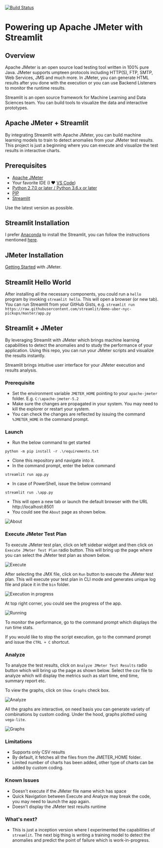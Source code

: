 [![Build Status](https://travis-ci.org/QAInsights/Streamlit-JMeter.svg?branch=master)](https://travis-ci.org/QAInsights/Streamlit-JMeter)

# Powering up Apache JMeter with Streamlit

## Overview

Apache JMeter is an open source load testing tool written in 100% pure Java. JMeter supports umpteen protocols including HTTP(S), FTP, SMTP, Web Services, JMS and much more. In JMeter, you can generate HTML results after you done with the execution or you can use Backend Listeners to monitor the runtime results. 

Streamlit is an open source framework for Machine Learning and Data Sciences team. You can build tools to visualize the data and interactive prototypes.

## Apache JMeter + Streamlit

By integrating Streamlit with Apache JMeter, you can build machine learning models to train to detect anomalies from your JMeter test results. This project is just a beginning where you can execute and visualize the test results in interactive charts.

## Prerequisites

* [Apache JMeter](https://jmeter.apache.org/download_jmeter.cgi)
* Your favorite IDE (I ❤ [VS Code](https://code.visualstudio.com/))
* [Python 2.7.0 or later / Python 3.6.x or later](https://www.python.org/downloads/)
* [PIP](https://pip.pypa.io/en/stable/installing/)
* [Streamlit](https://streamlit.io/docs/index.html)

Use the latest version as possible.

## Streamlit Installation

I prefer [Anaconda](https://www.anaconda.com/) to install the Streamlit, you can follow the instructions mentioned [here](https://streamlit.io/docs/getting_started.html).

## JMeter Installation

[Getting Started](https://jmeter.apache.org/usermanual/get-started.html#running) with JMeter.

## Streamlit Hello World

After installing all the necessary components, you could run a `hello` program by invoking `streamlit hello`. This will open a browser (or new tab). You can run Streamlit from your GitHub Gists, e.g. `streamlit run https://raw.githubusercontent.com/streamlit/demo-uber-nyc-pickups/master/app.py`

## Streamlit + JMeter

By leveraging Streamlit with JMeter which brings machine learning capabilities to detect the anomalies and to study the performance of your application. Using this repo, you can run your JMeter scripts and visualize the results instantly.

Streamlit brings intuitive user interface for your JMeter execution and results analysis.

### Prerequisite

* Set the environment variable `JMETER_HOME` pointing to your `apache-jmeter` folder. E.g. `C:\apache-jmeter-5.2`
* Make sure the changes are propagated in your system. You may need to kill the explorer or restart your system.
* You can check the changes are reflected by issuing the command `%JMETER_HOME` in the command prompt.

### Launch

* Run the below command to get started
  
`python -m pip install -r .\requirements.txt`

* Clone this repository and navigate into it.
* In the command prompt, enter the below command

`streamlit run app.py`

* In case of PowerShell, issue the below command

`streamlit run .\app.py`

* This will open a new tab or launch the default browser with the URL http://localhost:8501
* You could see the `About` page as shown below.

![About](images/About.png)

### Execute JMeter Test Plan

To execute JMeter test plan, click on left sidebar widget and then click on `Execute JMeter Test Plan` radio button. This will bring up the page where you can select the JMeter test plan as shown below.

![Execute](images/Execute.png)

After selecting the JMX file, click on `Run` button to execute the JMeter test plan. This will execute your test plan in CLI mode and generates unique log file and place it in the `bin` folder.

![Execution in progress](images/Execution-Started.png)

At top right corner, you could see the progress of the app.

![Running](images/Running.png)

To monitor the performance, go to the command prompt which displays the run time stats.

If you would like to stop the script execution, go to the command prompt and issue the `CTRL + C` shortcut.

### Analyze

To analyze the test results, click on `Analyze JMeter Test Results` radio button which will bring up the page as shown below. Select the csv file to analyze which will display the metrics such as start time, end time, summary report etc. 

To view the graphs, click on `Show Graphs` check box.

![Analyze](images/Analyze.png)

All the graphs are interactive, on need basis you can generate variety of combinations by custom coding. Under the hood, graphs plotted using `vega-lite`.

![Graphs](images/Graphs.png)

### Limitations
* Supports only CSV results
* By default, it fetches all the files from the JMETER_HOME folder. 
* Limited number of charts has been added, other type of charts can be added by custom coding.

### Known Issues
* Doesn't execute if the JMeter file name which has space
* Quick Navigation between Execute and Analyze may break the code, you may need to launch the app again.
* Doesn't display the JMeter test results runtime

### What's next?

* This is just a inception version where I experimented the capabilities of `streamlit`. The next big thing is writing a training model to detect the anomalies and predict the point of failure which is work-in-progress.